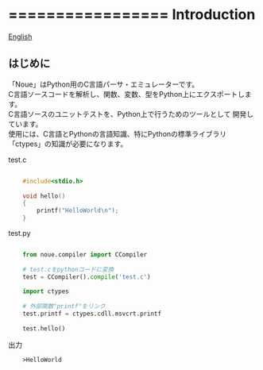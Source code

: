=================
Introduction
=================
[English](../eng/01.introduction.rst)


はじめに
-------------

「Noue」はPython用のC言語パーサ・エミュレーターです。  
C言語ソースコードを解析し、関数、変数、型をPython上にエクスポートします。  
C言語ソースのユニットテストを、Python上で行うためのツールとして  開発しています。  
使用には、C言語とPythonの言語知識、特にPythonの標準ライブラリ「ctypes」の知識が必要になります。  


test.c  
```c

    #include<stdio.h>
    
    void hello()
    {
        printf("HelloWorld\n");
    }
```

test.py  
```python

    from noue.compiler import CCompiler
    
    # test.cをpythonコードに変換
    test = CCompiler().compile('test.c')
    
    import ctypes
    
    # 外部関数"printf"をリンク
    test.printf = ctypes.cdll.msvcrt.printf
    
    test.hello()
```
	
	
出力  
```console
    >HelloWorld
```



